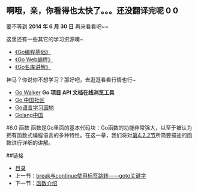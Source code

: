 ## 啊哦，亲，你看得也太快了。。。还没翻译完呢 0 0

要不等到 **2014 年 6 月 30 日** 再来看看吧~~

这里还有一些其它的学习资源噢~

 - [《Go编程基础》](https://github.com/Unknwon/go-fundamental-programming)
 - [《Go Web编程》](https://github.com/astaxie/build-web-application-with-golang)
 - [《Go名库讲解》](https://github.com/Unknwon/go-rock-libraries-showcases)

神马？你说你不想学习？那好吧，去逛逛看看行情也行~

- [Go Walker](https://gowalker.org) **Go 项目 API 文档在线浏览工具**
- [Go 中国社区](http://bbs.go-china.org)
- [Go语言学习园地](http://studygolang.com/)
- [Golang中国](http://golangtc.com)

#6.0 函数
函数是Go里面的基本代码块：Go函数的功能非常强大，以至于被认为拥有函数式编程语言的多种特性。在这一章，我们将对[第4.2.2节](04.2.md)所简要描述的函数进行详细的讲解。

##链接
- [目录](directory.md)
- 上一节：[break与continue使用标签跳转——goto关键字](05.6.md)
- 下一节：[函数介绍](06.1.md)
